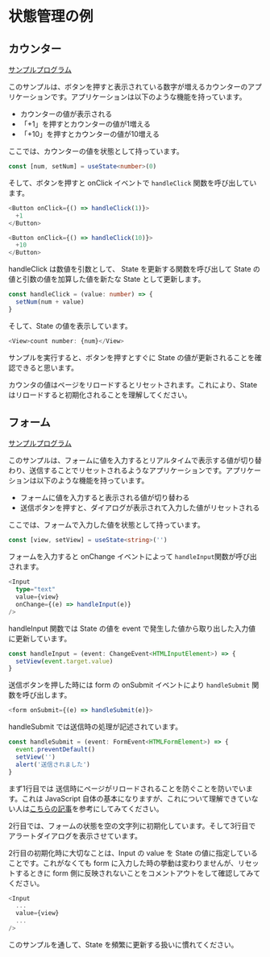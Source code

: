 # 状態管理の例

## カウンター

[サンプルプログラム](https://github.com/sekiyan372/react-study-sample/blob/main/src/pages/week3/Count.tsx)

このサンプルは、ボタンを押すと表示されている数字が増えるカウンターのアプリケーションです。アプリケーションは以下のような機能を持っています。

- カウンターの値が表示される
- 「+1」を押すとカウンターの値が1増える
- 「+10」を押すとカウンターの値が10増える

ここでは、カウンターの値を状態として持っています。

```typescript
const [num, setNum] = useState<number>(0)
```

そして、ボタンを押すと onClick イベントで `handleClick` 関数を呼び出しています。

```typescript
<Button onClick={() => handleClick(1)}>
  +1
</Button>

<Button onClick={() => handleClick(10)}>
  +10
</Button>
```

handleClick は数値を引数として、 State を更新する関数を呼び出して State の値と引数の値を加算した値を新たな State として更新します。

```typescript
const handleClick = (value: number) => {
  setNum(num + value)
}
```

そして、State の値を表示しています。

```typescript
<View>count number: {num}</View>
```

サンプルを実行すると、ボタンを押すとすぐに State の値が更新されることを確認できると思います。

カウンタの値はページをリロードするとリセットされます。これにより、State はリロードすると初期化されることを理解してください。

## フォーム

[サンプルプログラム](https://github.com/sekiyan372/react-study-sample/blob/main/src/pages/week3/Form.tsx)

このサンプルは、フォームに値を入力するとリアルタイムで表示する値が切り替わり、送信することでリセットされるようなアプリケーションです。アプリケーションは以下のような機能を持っています。

- フォームに値を入力すると表示される値が切り替わる
- 送信ボタンを押すと、ダイアログが表示されて入力した値がリセットされる

ここでは、フォームで入力した値を状態として持っています。

```typescript
const [view, setView] = useState<string>('')
```

フォームを入力すると onChange イベントによって `handleInput`関数が呼び出されます。

```typescript
<Input
  type="text"
  value={view}
  onChange={(e) => handleInput(e)}
/>
```

handleInput 関数では State の値を event で発生した値から取り出した入力値に更新しています。

```typescript
const handleInput = (event: ChangeEvent<HTMLInputElement>) => {
  setView(event.target.value)
}
```

送信ボタンを押した時には form の onSubmit イベントにより `handleSubmit` 関数を呼び出します。

```typescript
<form onSubmit={(e) => handleSubmit(e)}>
```

handleSubmit では送信時の処理が記述されています。

```typescript
const handleSubmit = (event: FormEvent<HTMLFormElement>) => {
  event.preventDefault()
  setView('')
  alert('送信されました')
}
```

まず1行目では 送信時にページがリロードされることを防ぐことを防いでいます。これは JavaScript 自体の基本になりますが、これについて理解できていない人は[こちらの記事](https://qiita.com/yokoto/items/27c56ebc4b818167ef9e)を参考にしてみてください。

2行目では、フォームの状態を空の文字列に初期化しています。そして3行目でアラートダイアログを表示させています。

2行目の初期化時に大切なことは、Input の value を State の値に指定していることです。これがなくても form に入力した時の挙動は変わりませんが、リセットするときに form 側に反映されないことをコメントアウトをして確認してみてください。

```typescript
<Input
  ...
  value={view}
  ...
/>
```

このサンプルを通して、State を頻繁に更新する扱いに慣れてください。
